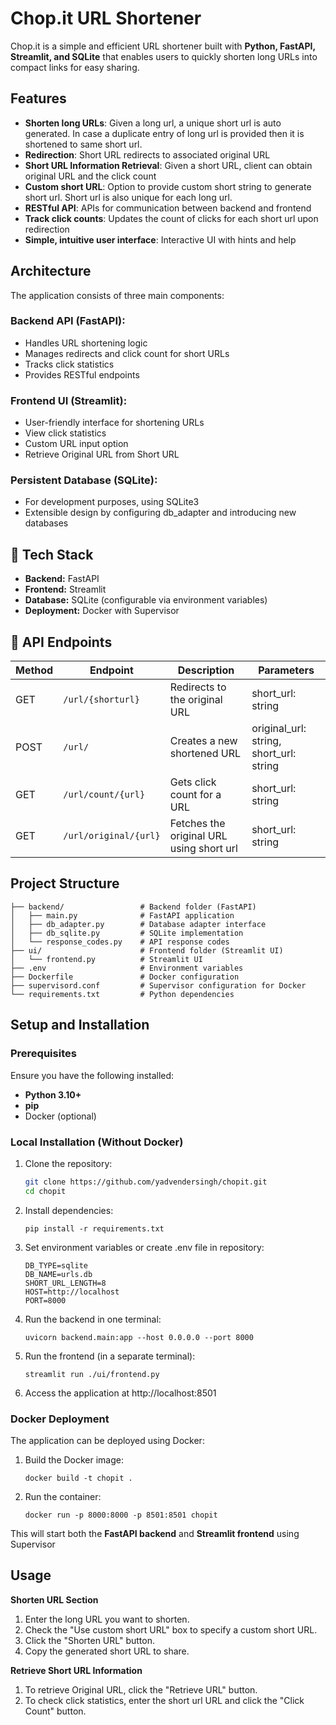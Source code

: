 # Chop.it URL Shortener

Chop.it is a simple and efficient URL shortener built with **Python, FastAPI, Streamlit, and SQLite** that enables users to quickly shorten long URLs into compact links for easy sharing.

## Features
- **Shorten long URLs**: Given a long url, a unique short url is auto generated. In case a duplicate entry of long url is provided then it is shortened to same short url.
- **Redirection**: Short URL redirects to associated original URL
- **Short URL Information Retrieval**: Given a short URL, client can obtain original URL and the click count
- **Custom short URL**: Option to provide custom short string to generate short url. Short url is also unique for each long url.
- **RESTful API**: APIs for communication between backend and frontend 
- **Track click counts**: Updates the count of clicks for each short url upon redirection
- **Simple, intuitive user interface**: Interactive UI with hints and help

## Architecture
The application consists of three main components:

### Backend API (FastAPI):
- Handles URL shortening logic
- Manages redirects and click count for short URLs
- Tracks click statistics
- Provides RESTful endpoints

### Frontend UI (Streamlit):
- User-friendly interface for shortening URLs
- View click statistics
- Custom URL input option
- Retrieve Original URL from Short URL

### Persistent Database (SQLite):
- For development purposes, using SQLite3
- Extensible design by configuring db_adapter and introducing new databases

## 🔧 Tech Stack
- **Backend:** FastAPI
- **Frontend:** Streamlit
- **Database:** SQLite (configurable via environment variables)
- **Deployment:** Docker with Supervisor

## 📡 API Endpoints
 
| Method | Endpoint             | Description                             |Parameters                              |
|--------|--------------------- |-----------------------------------------|----------------------------------------
| GET    | `/url/{shorturl}`    | Redirects to the original URL           |short_url: string                       |
| POST   | `/url/`              | Creates a new shortened URL             |original_url: string, short_url: string |
| GET    | `/url/count/{url}`   | Gets click count for a URL              |short_url: string                       |
| GET    | `/url/original/{url}`| Fetches the original URL using short url|short_url: string                       |


## Project Structure
```
├── backend/                 # Backend folder (FastAPI)
│   ├── main.py              # FastAPI application
│   ├── db_adapter.py        # Database adapter interface
│   ├── db_sqlite.py         # SQLite implementation
│   └── response_codes.py    # API response codes
├── ui/                      # Frontend folder (Streamlit UI)
│   └── frontend.py          # Streamlit UI
├── .env                     # Environment variables
├── Dockerfile               # Docker configuration
├── supervisord.conf         # Supervisor configuration for Docker
└── requirements.txt         # Python dependencies

```


## Setup and Installation

### Prerequisites
Ensure you have the following installed:
- **Python 3.10+**
- **pip**
- Docker (optional)

### Local Installation (Without Docker)
1. Clone the repository:
   ```bash
   git clone https://github.com/yadvendersingh/chopit.git
   cd chopit
   ```

2. Install dependencies:
   ```
   pip install -r requirements.txt
   ```

3. Set environment variables or create .env file in repository:
   ```
   DB_TYPE=sqlite
   DB_NAME=urls.db
   SHORT_URL_LENGTH=8
   HOST=http://localhost
   PORT=8000
   ```

4. Run the backend in one terminal:
   ```
   uvicorn backend.main:app --host 0.0.0.0 --port 8000
   ```

5. Run the frontend (in a separate terminal):
   ```
   streamlit run ./ui/frontend.py
   ```

6. Access the application at http://localhost:8501

### Docker Deployment
The application can be deployed using Docker:

1. Build the Docker image:
   ```
   docker build -t chopit .
   ```

2. Run the container:
   ```
   docker run -p 8000:8000 -p 8501:8501 chopit
   ```

This will start both the **FastAPI backend** and **Streamlit frontend** using Supervisor

## Usage
**Shorten URL Section**
1. Enter the long URL you want to shorten.
2. Check the "Use custom short URL" box to specify a custom short URL.
3. Click the "Shorten URL" button.
4. Copy the generated short URL to share.

**Retrieve Short URL Information**

1. To retrieve Original URL, click the "Retrieve URL" button.
2. To check click statistics, enter the short url URL and click the "Click Count" button.

